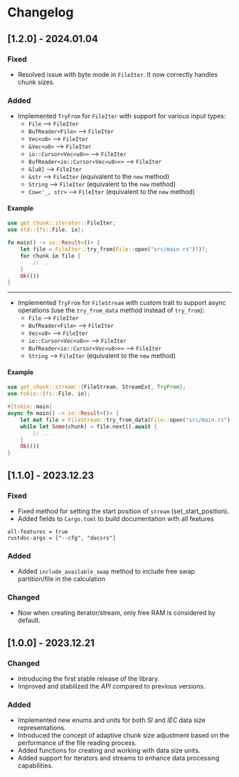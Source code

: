# Changelog

## [1.2.0] - 2024.01.04

### Fixed
- Resolved issue with byte mode in `FileIter`. It now correctly handles chunk sizes.

### Added
- Implemented `TryFrom` for `FileIter` with support for various input types:
  - `File` --> `FileIter`
  - `BufReader<File>` --> `FileIter`
  - `Vec<u8>` --> `FileIter`
  - `&Vec<u8>` --> `FileIter`
  - `io::Cursor<Vec<u8>>` --> `FileIter`
  - `BufReader<io::Cursor<Vec<u8>>>` --> `FileIter`
  - `&[u8]` --> `FileIter`
  - `&str` --> `FileIter` (equivalent to the `new` method)
  - `String` --> `FileIter` (equivalent to the `new` method)
  - `Cow<'_, str>` --> `FileIter` (equivalent to the `new` method)

#### Example
```rust
use get_chunk::iterator::FileIter;
use std::{fs::File, io};

fn main() -> io::Result<()> {
    let file = FileIter::try_from(File::open("src/main.rs")?)?;
    for chunk in file {
        // ...
    }
    Ok(())
}
```

---
- Implemented `TryFrom` for `FileStream` with custom trait to support async operations (use the `try_from_data` method instead of `try_from`):
  - `File` --> `FileIter`
  - `BufReader<File>` --> `FileIter`
  - `Vec<u8>` --> `FileIter`
  - `io::Cursor<Vec<u8>>` --> `FileIter`
  - `BufReader<io::Cursor<Vec<u8>>>` --> `FileIter`
  - `String` --> `FileIter` (equivalent to the `new` method)

#### Example
```rust
use get_chunk::stream::{FileStream, StreamExt, TryFrom};
use tokio::{fs::File, io};

#[tokio::main]
async fn main() -> io::Result<()> {
    let mut file = FileStream::try_from_data(File::open("src/main.rs").await?).await?;
    while let Some(chunk) = file.next().await {
        // ...
    }
    Ok(())
}
```

## [1.1.0] - 2023.12.23

### Fixed
- Fixed method for setting the start position of `stream` (set_start_position).
- Added fields to `Cargo.toml` to build documentation with all features
```
all-features = true
rustdoc-args = ["--cfg", "docsrs"]
```

### Added
- Added `include_available_swap` method to include free swap partition/file in the calculation 

### Changed
- Now when creating iterator/stream, only free RAM is considered by default. 


## [1.0.0] - 2023.12.21

### Changed
- Introducing the first stable release of the library.
- Improved and stabilized the *API* compared to previous versions.

### Added
- Implemented new enums and units for both *SI* and *IEC* data size representations.
- Introduced the concept of adaptive chunk size adjustment based on the performance of the file reading process.
- Added functions for creating and working with data size units.
- Added support for iterators and streams to enhance data processing capabilities.

